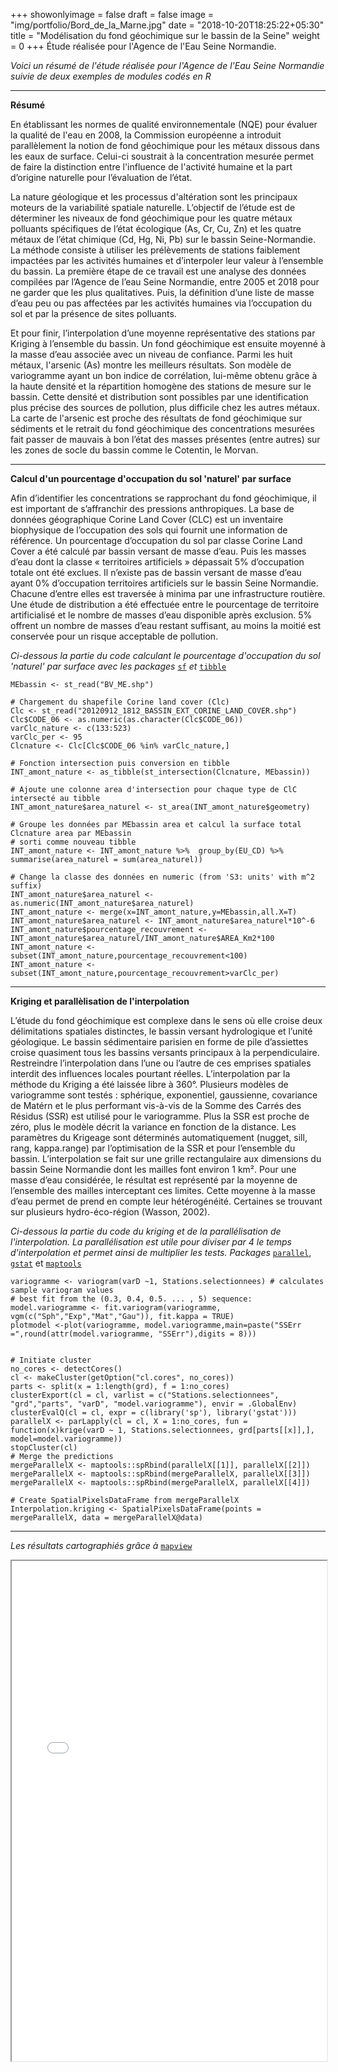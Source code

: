 
+++
showonlyimage = false
draft = false
image = "img/portfolio/Bord_de_la_Marne.jpg"
date = "2018-10-20T18:25:22+05:30"
title = "Modélisation du fond géochimique sur le bassin de la Seine"
weight = 0
+++
Étude réalisée pour l'Agence de l'Eau Seine Normandie.
<!--more-->

<i>Voici un résumé de l'étude réalisée pour l'Agence de l'Eau Seine Normandie suivie de deux exemples de modules codés en R</i>
___

<b>Résumé</b>

En établissant les normes de qualité environnementale (NQE) pour évaluer la qualité de l'eau en 2008, la Commission européenne a introduit parallèlement la notion de fond géochimique pour les métaux dissous dans les eaux de surface. Celui-ci soustrait à la concentration mesurée permet de faire la distinction entre l'influence de l'activité humaine et la part d’origine naturelle pour l’évaluation de l’état.

La nature géologique et les processus d'altération sont les principaux moteurs de la variabilité spatiale naturelle. L’objectif de l’étude est de déterminer les niveaux de fond géochimique pour les quatre métaux polluants spécifiques de l’état écologique (As, Cr, Cu, Zn) et les quatre métaux de l’état chimique (Cd, Hg, Ni, Pb) sur le bassin Seine-Normandie. La méthode consiste à utiliser les prélèvements de stations faiblement impactées par les activités humaines et d’interpoler leur valeur à l’ensemble du bassin. La première étape de ce travail est une analyse des données compilées par l’Agence de l’eau Seine Normandie, entre 2005 et 2018 pour ne garder que les plus qualitatives. Puis, la définition d’une liste de masse d’eau peu ou pas affectées par les activités humaines via l’occupation du sol et par la présence de sites polluants. 

Et pour finir, l’interpolation d’une moyenne représentative des stations par Kriging à l’ensemble du bassin. Un fond géochimique est ensuite moyenné à la masse d’eau associée avec un niveau de confiance. Parmi les huit métaux, l'arsenic (As) montre les meilleurs résultats. Son modèle de variogramme ayant un bon indice de corrélation, lui-même obtenu grâce à la haute densité et la répartition homogène des stations de mesure sur le bassin. Cette densité et distribution sont possibles par une identification plus précise des sources de pollution, plus difficile chez les autres métaux. La carte de l'arsenic est proche des résultats de fond géochimique sur sédiments et le retrait du fond géochimique des concentrations mesurées fait passer de mauvais à bon l’état des masses présentes (entre autres) sur les zones de socle du bassin comme le Cotentin, le Morvan.


___

<b> Calcul d'un pourcentage d'occupation du sol 'naturel' par surface </b> 

Afin d’identifier les concentrations se rapprochant du fond géochimique, il est important de s’affranchir des pressions anthropiques. La base de données géographique Corine Land Cover (CLC) est un inventaire biophysique de l’occupation des sols qui fournit une information de référence. Un pourcentage d’occupation du sol par classe Corine Land Cover a été calculé par bassin versant de masse d’eau. Puis les masses d’eau dont la classe « territoires artificiels » dépassait 5% d’occupation totale ont été exclues. Il n’existe pas de bassin versant de masse d’eau ayant 0% d’occupation territoires artificiels sur le bassin Seine Normandie. Chacune d’entre elles est traversée à minima par une infrastructure routière. Une étude de distribution a été effectuée entre le pourcentage de territoire artificialisé et le nombre de masses d’eau disponible après exclusion. 5% offrent un nombre de masses d’eau restant suffisant, au moins la moitié est conservée pour un risque acceptable de pollution. 

 <i>Ci-dessous la partie du code calculant le pourcentage d'occupation du sol 'naturel' par surface avec les packages </i><a href="https://github.com/r-spatial/sf">`sf`</a>
  <i> et</i> <a href="https://cran.r-project.org/web/packages/tibble/index.html">`tibble`</a>
```{r}
MEbassin <- st_read("BV_ME.shp") 

# Chargement du shapefile Corine land cover (Clc)
Clc <- st_read("20120912_1812_BASSIN_EXT_CORINE_LAND_COVER.shp")
Clc$CODE_06 <- as.numeric(as.character(Clc$CODE_06))
varClc_nature <- c(133:523)
varClc_per <- 95
Clcnature <- Clc[Clc$CODE_06 %in% varClc_nature,]

# Fonction intersection puis conversion en tibble
INT_amont_nature <- as_tibble(st_intersection(Clcnature, MEbassin))

# Ajoute une colonne area d'intersection pour chaque type de ClC intersecté au tibble
INT_amont_nature$area_naturel <- st_area(INT_amont_nature$geometry)

# Groupe les données par MEbassin area et calcul la surface total Clcnature area par MEbassin
# sorti comme nouveau tibble
INT_amont_nature <- INT_amont_nature %>%  group_by(EU_CD) %>%  summarise(area_naturel = sum(area_naturel))

# Change la classe des données en numeric (from 'S3: units' with m^2 suffix)
INT_amont_nature$area_naturel <- as.numeric(INT_amont_nature$area_naturel)
INT_amont_nature <- merge(x=INT_amont_nature,y=MEbassin,all.X=T)
INT_amont_nature$area_naturel <- INT_amont_nature$area_naturel*10^-6
INT_amont_nature$pourcentage_recouvrement <- INT_amont_nature$area_naturel/INT_amont_nature$AREA_Km2*100
INT_amont_nature <- subset(INT_amont_nature,pourcentage_recouvrement<100)
INT_amont_nature <- subset(INT_amont_nature,pourcentage_recouvrement>varClc_per)

```
___

<b> Kriging et parallèlisation de l'interpolation </b>

L’étude du fond géochimique est complexe dans le sens où elle croise deux délimitations spatiales distinctes, le bassin versant hydrologique et l’unité géologique. Le bassin sédimentaire parisien en forme de pile d’assiettes croise quasiment tous les bassins versants principaux à la perpendiculaire. Restreindre l’interpolation dans l’une ou l’autre de ces emprises spatiales interdit des influences locales pourtant réelles. L’interpolation par la méthode du Kriging a été laissée libre à 360°. Plusieurs modèles de variogramme sont testés : sphérique, exponentiel, gaussienne, covariance de Matérn et le plus performant vis-à-vis de la Somme des Carrés des Résidus (SSR) est utilisé pour le variogramme. Plus la SSR est proche de zéro, plus le modèle décrit la variance en fonction de la distance. Les paramètres du Krigeage sont déterminés automatiquement (nugget, sill, rang, kappa.range) par l’optimisation de la SSR et pour l’ensemble du bassin. L’interpolation se fait sur une grille rectangulaire aux dimensions du bassin Seine Normandie dont les mailles font environ 1 km². Pour une masse d’eau considérée, le résultat est représenté par la moyenne de l’ensemble des mailles interceptant ces limites. Cette moyenne à la masse d’eau permet de prend en compte leur hétérogénéité. Certaines se trouvant sur plusieurs hydro-éco-région (Wasson, 2002). 

 <i> Ci-dessous la partie du code du kriging et de la parallélisation de l'interpolation. La parallélisation est utile pour diviser par 4 le temps d'interpolation et permet ainsi de multiplier les tests. Packages </i> <a href="https://stat.ethz.ch/R-manual/R-devel/library/parallel/doc/parallel.pdf">`parallel`</a>,  <a href="https://cran.r-project.org/web/packages/gstat/index.html">`gstat`</a> et <a href="https://cran.r-project.org/web/packages/maptools/index.html">`maptools`</a>
 

```{r}
variogramme <- variogram(varD ~1, Stations.selectionnees) # calculates sample variogram values 
# best fit from the (0.3, 0.4, 0.5. ... , 5) sequence:
model.variogramme <- fit.variogram(variogramme, vgm(c("Sph","Exp","Mat","Gau")), fit.kappa = TRUE)
plotmodel <-plot(variogramme, model.variogramme,main=paste("SSErr =",round(attr(model.variogramme, "SSErr"),digits = 8)))


# Initiate cluster 
no_cores <- detectCores() 
cl <- makeCluster(getOption("cl.cores", no_cores))
parts <- split(x = 1:length(grd), f = 1:no_cores)
clusterExport(cl = cl, varlist = c("Stations.selectionnees", "grd","parts", "varD", "model.variogramme"), envir = .GlobalEnv)
clusterEvalQ(cl = cl, expr = c(library('sp'), library('gstat')))
parallelX <- parLapply(cl = cl, X = 1:no_cores, fun = function(x)krige(varD ~ 1, Stations.selectionnees, grd[parts[[x]],], model=model.variogramme))
stopCluster(cl)
# Merge the predictions    
mergeParallelX <- maptools::spRbind(parallelX[[1]], parallelX[[2]])
mergeParallelX <- maptools::spRbind(mergeParallelX, parallelX[[3]])
mergeParallelX <- maptools::spRbind(mergeParallelX, parallelX[[4]])

# Create SpatialPixelsDataFrame from mergeParallelX
Interpolation.kriging <- SpatialPixelsDataFrame(points = mergeParallelX, data = mergeParallelX@data)

```
___
<i> Les résultats cartographiés grâce à </i> <a href="https://cran.r-project.org/web/packages/mapview/index.html">`mapview`</a>

<iframe src='/img/mapview_station_arsenic_mean.html' width="100%" height="800" ></iframe>
